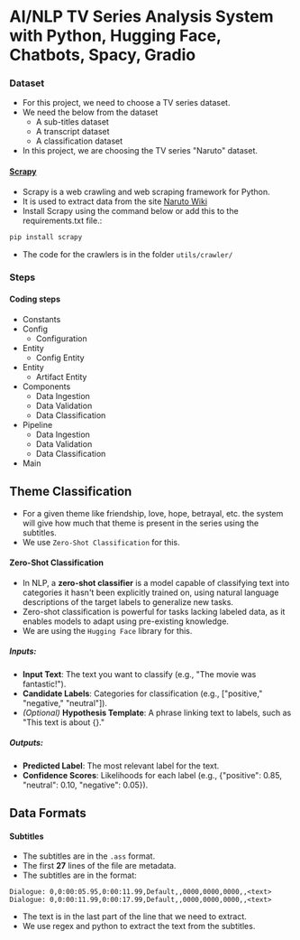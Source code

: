 # AI/NLP TV Series Analysis System with Python, Hugging Face, Chatbots, Spacy, Gradio

### Dataset
* For this project, we need to choose a TV series dataset.
* We need the below from the dataset
  * A sub-titles dataset
  * A transcript dataset
  * A classification dataset
* In this project, we are choosing the TV series "Naruto" dataset.

#### [Scrapy](https://scrapy.org/)
* Scrapy is a web crawling and web scraping framework for Python.
* It is used to extract data from the site [Naruto Wiki](https://naruto.fandom.com/wiki/)
* Install Scrapy using the command below or add this to the requirements.txt file.:
```bash
pip install scrapy
```
* The code for the crawlers is in the folder `utils/crawler/`

### Steps
#### Coding steps
* Constants
* Config
  * Configuration
* Entity
  * Config Entity
* Entity
  * Artifact Entity
* Components
  * Data Ingestion
  * Data Validation
  * Data Classification
* Pipeline
  * Data Ingestion
  * Data Validation
  * Data Classification
* Main

## Theme Classification
* For a given theme like friendship, love, hope, betrayal, etc. the system will give how much that theme is present in the series using the subtitles.
* We use `Zero-Shot Classification` for this.

#### Zero-Shot Classification
* In NLP, a **zero-shot classifier** is a model capable of classifying text into categories it hasn't been explicitly trained on, using natural language descriptions of the target labels to generalize new tasks.
* Zero-shot classification is powerful for tasks lacking labeled data, as it enables models to adapt using pre-existing knowledge.
* We are using the `Hugging Face` library for this.

##### Inputs:
* **Input Text**: The text you want to classify (e.g., "The movie was fantastic!").
* **Candidate Labels**: Categories for classification (e.g., ["positive," "negative," "neutral"]).
* *(Optional)* **Hypothesis Template**: A phrase linking text to labels, such as "This text is about {}."

##### Outputs:
* **Predicted Label**: The most relevant label for the text.
* **Confidence Scores**: Likelihoods for each label (e.g., {"positive": 0.85, "neutral": 0.10, "negative": 0.05}).

## Data Formats
#### Subtitles
* The subtitles are in the `.ass` format.
* The first **27** lines of the file are metadata.
* The subtitles are in the format:
```plaintext
Dialogue: 0,0:00:05.95,0:00:11.99,Default,,0000,0000,0000,,<text>
Dialogue: 0,0:00:11.99,0:00:17.99,Default,,0000,0000,0000,,<text>
```
* The text is in the last part of the line that we need to extract.
* We use regex and python to extract the text from the subtitles.
